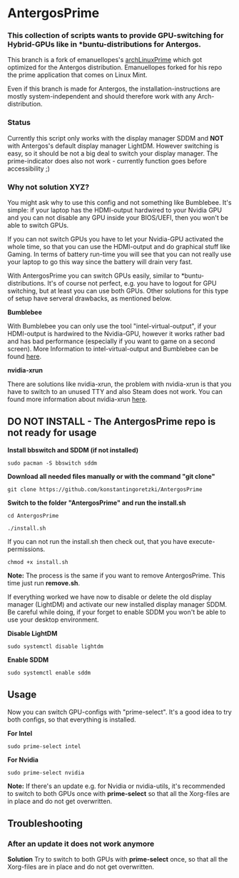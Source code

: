 # AntergosPrime

### This collection of scripts wants to provide GPU-switching for Hybrid-GPUs like in \*buntu-distributions for Antergos.

This branch is a fork of emanuellopes's [archLinuxPrime](https://github.com/emanuellopes/archLinuxPrime) which got optimized for the Antergos distribution. Emanuellopes forked for his repo the prime application that comes on Linux Mint.

Even if this branch is made for Antergos, the installation-instructions are mostly system-independent and should therefore work with any Arch-distribution.

### Status
Currently this script only works with the display manager SDDM and **NOT** with Antergos's default display manager LightDM.
However switching is easy, so it should be not a big deal to switch your display manager.
The prime-indicator does also not work - currently function goes before accessibility ;) 

### Why not solution XYZ?

You might ask why to use this config and not something like Bumblebee. It's simple: if your laptop has the HDMI-output hardwired to your Nvidia GPU and you can not disable any GPU inside your BIOS/UEFI, then you won't be able to switch GPUs. 

If you can not switch GPUs you have to let your Nvidia-GPU activated the whole time, so that you can use the HDMI-output and do graphical stuff like Gaming. In terms of battery run-time you will see that you can not really use your laptop to go this way since the battery will drain very fast.

With AntergosPrime you can switch GPUs easily, similar to \*buntu-distributions. It's of course not perfect, e.g. you have to logout for GPU switching, but at least you can use both GPUs. Other solutions for this type of setup have serveral drawbacks, as mentioned below.

**Bumblebee**

With Bumblebee you can only use the tool "intel-virtual-output", if your HDMI-output is hardwired to the Nvidia-GPU, however it works rather bad and has bad performance (especially if you want to game on a second screen). More Information to intel-virtual-output and Bumblebee can be found [here](https://github.com/Bumblebee-Project/Bumblebee/wiki/Multi-monitor-setup).  

**nvidia-xrun**

There are solutions like nvidia-xrun, the problem with nvidia-xrun is that you have to switch to an unused TTY and also Steam does not work. You can found more information about nvidia-xrun [here](https://github.com/Witko/nvidia-xrun).

## DO NOT INSTALL - The AntergosPrime repo is not ready for usage

**Install bbswitch and SDDM (if not installed)**
```
sudo pacman -S bbswitch sddm
```

**Download all needed files manually or with the command "git clone"**
```
git clone https://github.com/konstantingoretzki/AntergosPrime
```

**Switch to the folder "AntergosPrime" and run the install.sh**
```
cd AntergosPrime
```
```
./install.sh
```
If you can not run the install.sh then check out, that you have execute-permissions.
```
chmod +x install.sh
```

**Note:**
The process is the same if you want to remove AntergosPrime. This time just run **remove.sh**.


If everything worked we have now to disable or delete the old display manager (LightDM) and activate our new installed display manager SDDM. Be careful while doing, if your forget to enable SDDM you won't be able to use your desktop environment.

**Disable LightDM**
```
sudo systemctl disable lightdm
```

**Enable SDDM**
```
sudo systemctl enable sddm
```

## Usage 

Now you can switch GPU-configs with "prime-select". It's a good idea to try both configs, so that everything is installed.

**For Intel**
```
sudo prime-select intel
```

**For Nvidia**
```
sudo prime-select nvidia
```

**Note:** If there's an update e.g. for Nvidia or nvidia-utils, it's recommended to switch to both GPUs once with **prime-select** so that all the Xorg-files are in place and do not get overwritten.

## Troubleshooting

### After an update it does not work anymore
**Solution**
Try to switch to both GPUs with **prime-select** once, so that all the Xorg-files are in place and do not get overwritten.

